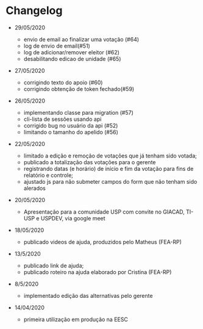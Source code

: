 # Changelog

* 29/05/2020
  * envio de email ao finalizar uma votação (#64)
  * log de envio de email(#51)
  * log de adicionar/remover eleitor (#62)
  * desabilitando edicao de unidade (#65)

* 27/05/2020
  * corrigindo texto do apoio (#60)
  * corrigindo obtenção de token fechado(#59)

* 26/05/2020
  * implementando classe para migration (#57)
  * cli-lista de sessões usando api
  * corrigido bug no usuário da api (#52)
  * limitando o tamanho do apelido (#56)

* 22/05/2020
  * limitado a edição e remoção de votações que já tenham sido votada;
  * publicado a totalização das votações para o gerente
  * registrando datas (e horário) de início e fim da votação para fins de relatório e controle;
  * ajustado js para não submeter campos do form que não tenham sido alerados

* 20/05/2020
  * Apresentação para a comunidade USP com convite no GIACAD, TI-USP e USPDEV, via google meet

* 18/05/2020
  * publicado videos de ajuda, produzidos pelo Matheus (FEA-RP)

* 13/5/2020
  * publicado link de ajuda;
  * publicado roteiro na ajuda elaborado por Cristina (FEA-RP)

* 8/5/2020
  * implementado edição das alternativas pelo gerente

* 14/04/2020
  * primeira utilização em produção na EESC